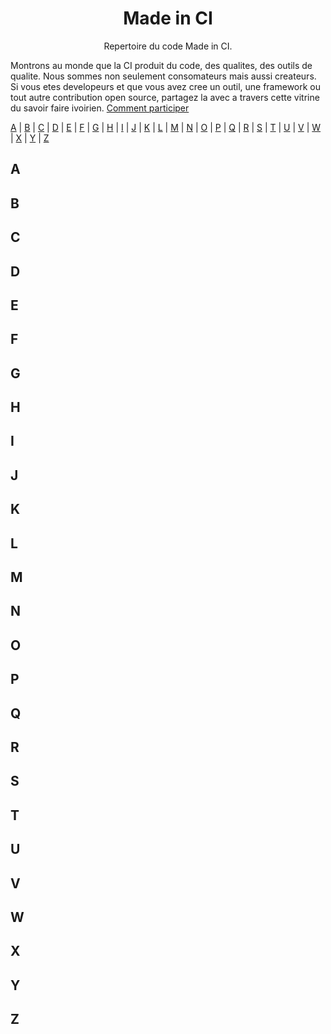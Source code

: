 
<h1 align="center">
Made in CI
</h1>
<p align="center">
Repertoire du code Made in CI.
</p>

 
Montrons au monde que la CI produit du code, des qualites, des outils de qualite. Nous sommes non seulement consomateurs mais aussi createurs. Si vous etes developeurs et que vous avez cree un outil, une framework ou tout autre contribution open source, partagez la avec a travers cette vitrine du savoir faire ivoirien. [Comment participer](contributing.md)




[A](#A) | [B](#B) | [C](#C) | [D](#D) | [E](#E) | [F](#F) | [G](#G) | [H](#H) | [I](#I) | [J](#J) | [K](#K) | [L](#L) | [M](#M) | [N](#N) | [O](#O) | [P](#P) | [Q](#Q) | [R](#R) | [S](#S) | [T](#T) | [U](#U) | [V](#V) | [W](#W) | [X](#X) | [Y](#Y) | [Z](#Z)


## <a name="A"> </a>A


## <a name="B"> </a>B


## <a name="C"> </a>C


## <a name="D"> </a>D


## <a name="E"> </a>E


## <a name="F"> </a>F


## <a name="G"> </a>G


## <a name="H"> </a>H


## <a name="I"> </a>I


## <a name="J"> </a>J


## <a name="K"> </a>K


## <a name="L"> </a>L


## <a name="M"> </a>M


## <a name="N"> </a>N


## <a name="O"> </a>O


## <a name="P"> </a>P


## <a name="Q"> </a>Q


## <a name="R"> </a>R


## <a name="S"> </a>S


## <a name="T"> </a>T


## <a name="U"> </a>U


## <a name="V"> </a>V


## <a name="W"> </a>W


## <a name="X"> </a>X


## <a name="Y"> </a>Y


## <a name="Z"> </a>Z


